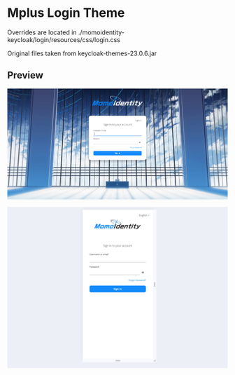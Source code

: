 # Mplus Login Theme

Overrides are located in ./momoidentity-keycloak/login/resources/css/login.css

Original files taken from keycloak-themes-23.0.6.jar

## Preview

![preview](/previews/preview.png)

![preview-mobile](/previews/preview-mobile.png)